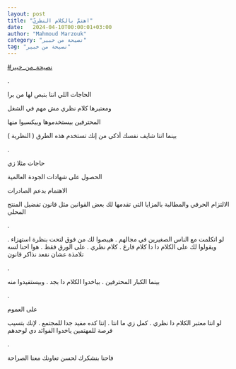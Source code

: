 ```yaml
---
layout: post
title: "اهتمّ بالكلام النظريّ"
date:   2024-04-10T00:00:01+03:00
author: "Mahmoud Marzouk"
category: "نصيحة من خبير"
tag: "نصيحة من خبير"
---
```



[<u>\#نصيحة\_من\_خبير</u>](https://www.facebook.com/hashtag/%D9%86%D8%B5%D9%8A%D8%AD%D8%A9_%D9%85%D9%86_%D8%AE%D8%A8%D9%8A%D8%B1?__eep__=6&__cft__%5b0%5d=AZXEmMVaTrJs1xg0Px38aEw71mah8jqRLqU-u_2NPR_GjAcA5zMfrQhuKl0ZH6fukALO2cH8v8HVXQxpOzZLJuPS-adp-K3LOQ4a-TV39yk1RbIWsFIbHPsPFY4PSuIY_4b2LtaKBRS2TyhU2r7WwZJDcrL1J0w0HcKIQLS0V0RG5g&__tn__=*NK-R)

.

الحاجات اللي انتا بتبص لها من برا

ومعتبرها كلام نظري مش مهم في الشغل

المحترفين بيستخدموها وبيكسبوا منها

بينما انتا شايف نفسك أذكى من إنك تستخدم هذه الطرق (
النظرية )

.

حاجات مثلا زي

الحصول على شهادات الجودة العالمية

الاهتمام بدعم الصادرات

الالتزام الحرفي والمطالبة بالمزايا التي تقدمها لك بعض
القوانين مثل قانون تفضيل المنتج المحلي

.

لو اتكلمت مع الناس الصغيرين في مجالهم . هيبصوا لك من فوق
لتحت بنظرة استهزاء . ويقولوا لك على الكلام دا دا كلام فارغ . كلام نظري .
على الورق فقط . هوا احنا لسه تلامذة عشان نقعد نذاكر قانون

.

بينما الكبار المحترفين . بياخدوا الكلام دا بجد .
وبيستفيدوا منه

.

على العموم

لو انتا معتبر الكلام دا نظري . كمل زي ما انتا . إنتا كده
مفيد جدا للمجتمع . لإنك بتسيب فرصة للمهتمين ياخدوا الفوائد دي
لوحدهم

.

فاحنا بنشكرك لحسن تعاونك معنا الصراحة
